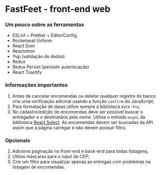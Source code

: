 # FastFeet - front-end web

### **Um pouco sobre as ferramentas**
- ESLint + Prettier + EditorConfig;
- Rocketseat Unform
- React Dom
- Reactotron
- Yup (validação de dados)
- Redux
- Redux Persist (persistir autenticação)
- React Toastify



### Informações importantes

1. Antes de cancelar encomendas ou deletar qualquer registro do banco crie uma verificação adicinal usando a função `confirm` do JavaScript;
2. Para formatação de datas utilize sempre a biblioteca `date-fns`;
3. No cadastro/edição de encomendas deve ser possível buscar o entregador e o destinatário pelo nome. Utilize o método `async` da biblioteca [React Select](https://react-select.com/home#async). As encomendas devem ser buscadas da API assim que a página carregar e não devem possuir filtro.

### Opcionais

1. Adicione paginação no front-end e back-end para todas listagens;
2. Utilize máscaras para o input de CEP;
3. Crie um filtro para visualizar apenas as entregas com problemas na listagem de encomendas.
